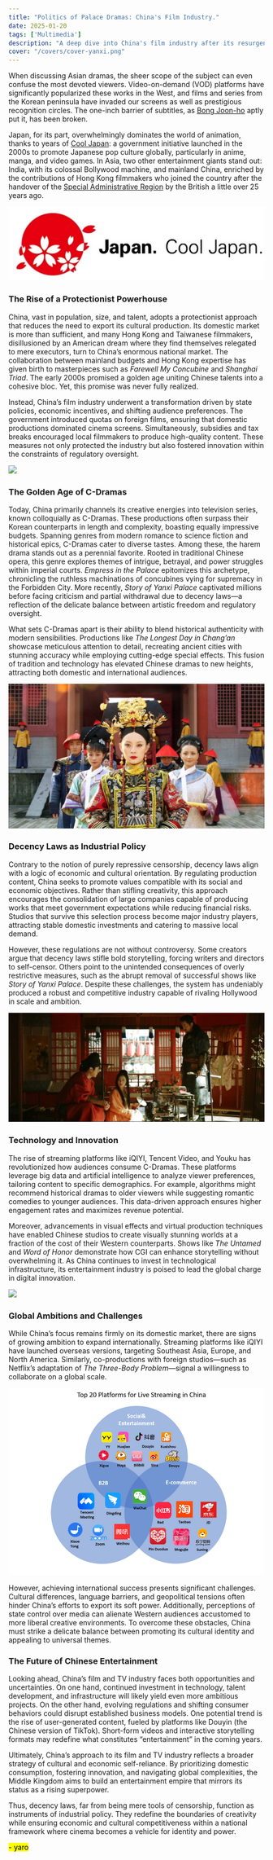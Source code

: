 ```yaml
---
title: "Politics of Palace Dramas: China's Film Industry."
date: 2025-01-20  
tags: ['Multimedia']  
description: "A deep dive into China's film industry after its resurgence."
cover: "/covers/cover-yanxi.png"
---
```


When discussing Asian dramas, the sheer scope of the subject can even confuse the most devoted viewers. Video-on-demand (VOD) platforms have significantly popularized these works in the West, and films and series from the Korean peninsula have invaded our screens as well as prestigious recognition circles. The one-inch barrier of subtitles, as [Bong Joon-ho](https://en.wikipedia.org/wiki/Bong_Joon-ho) aptly put it, has been broken.

Japan, for its part, overwhelmingly dominates the world of animation, thanks to years of [Cool Japan](https://www.cao.go.jp/cool_japan/english/pdf/published_document3.pdf): a government initiative launched in the 2000s to promote Japanese pop culture globally, particularly in anime, manga, and video games. In Asia, two other entertainment giants stand out: India, with its colossal Bollywood machine, and mainland China, enriched by the contributions of Hong Kong filmmakers who joined the country after the handover of the [Special Administrative Region](https://en.wikipedia.org/wiki/Special_administrative_regions_of_China) by the British a little over 25 years ago.

![](image-219.png)

### **The Rise of a Protectionist Powerhouse**

China, vast in population, size, and talent, adopts a protectionist approach that reduces the need to export its cultural production. Its domestic market is more than sufficient, and many Hong Kong and Taiwanese filmmakers, disillusioned by an American dream where they find themselves relegated to mere executors, turn to China’s enormous national market. The collaboration between mainland budgets and Hong Kong expertise has given birth to masterpieces such as *Farewell My Concubine* and *Shanghai Triad*. The early 2000s promised a golden age uniting Chinese talents into a cohesive bloc. Yet, this promise was never fully realized.

Instead, China’s film industry underwent a transformation driven by state policies, economic incentives, and shifting audience preferences. The government introduced quotas on foreign films, ensuring that domestic productions dominated cinema screens. Simultaneously, subsidies and tax breaks encouraged local filmmakers to produce high-quality content. These measures not only protected the industry but also fostered innovation within the constraints of regulatory oversight.

![](image-220.png)

### **The Golden Age of C-Dramas**

Today, China primarily channels its creative energies into television series, known colloquially as C-Dramas. These productions often surpass their Korean counterparts in length and complexity, boasting equally impressive budgets. Spanning genres from modern romance to science fiction and historical epics, C-Dramas cater to diverse tastes. Among these, the harem drama stands out as a perennial favorite. Rooted in traditional Chinese opera, this genre explores themes of intrigue, betrayal, and power struggles within imperial courts. *Empress in the Palace* epitomizes this archetype, chronicling the ruthless machinations of concubines vying for supremacy in the Forbidden City. More recently, *Story of Yanxi Palace* captivated millions before facing criticism and partial withdrawal due to decency laws—a reflection of the delicate balance between artistic freedom and regulatory oversight.

What sets C-Dramas apart is their ability to blend historical authenticity with modern sensibilities. Productions like *The Longest Day in Chang’an* showcase meticulous attention to detail, recreating ancient cities with stunning accuracy while employing cutting-edge special effects. This fusion of tradition and technology has elevated Chinese dramas to new heights, attracting both domestic and international audiences.

![](image-221.png)

### **Decency Laws as Industrial Policy**

Contrary to the notion of purely repressive censorship, decency laws align with a logic of economic and cultural orientation. By regulating production content, China seeks to promote values compatible with its social and economic objectives. Rather than stifling creativity, this approach encourages the consolidation of large companies capable of producing works that meet government expectations while reducing financial risks. Studios that survive this selection process become major industry players, attracting stable domestic investments and catering to massive local demand.

However, these regulations are not without controversy. Some creators argue that decency laws stifle bold storytelling, forcing writers and directors to self-censor. Others point to the unintended consequences of overly restrictive measures, such as the abrupt removal of successful shows like *Story of Yanxi Palace*. Despite these challenges, the system has undeniably produced a robust and competitive industry capable of rivaling Hollywood in scale and ambition.

![](image-224.png)

### **Technology and Innovation**

The rise of streaming platforms like iQIYI, Tencent Video, and Youku has revolutionized how audiences consume C-Dramas. These platforms leverage big data and artificial intelligence to analyze viewer preferences, tailoring content to specific demographics. For example, algorithms might recommend historical dramas to older viewers while suggesting romantic comedies to younger audiences. This data-driven approach ensures higher engagement rates and maximizes revenue potential.

Moreover, advancements in visual effects and virtual production techniques have enabled Chinese studios to create visually stunning worlds at a fraction of the cost of their Western counterparts. Shows like *The Untamed* and *Word of Honor* demonstrate how CGI can enhance storytelling without overwhelming it. As China continues to invest in technological infrastructure, its entertainment industry is poised to lead the global charge in digital innovation.

![](image-223.png)

### **Global Ambitions and Challenges**

While China’s focus remains firmly on its domestic market, there are signs of growing ambition to expand internationally. Streaming platforms like iQIYI have launched overseas versions, targeting Southeast Asia, Europe, and North America. Similarly, co-productions with foreign studios—such as Netflix’s adaptation of *The Three-Body Problem*—signal a willingness to collaborate on a global scale.

![](image-235.png)

However, achieving international success presents significant challenges. Cultural differences, language barriers, and geopolitical tensions often hinder China’s efforts to export its soft power. Additionally, perceptions of state control over media can alienate Western audiences accustomed to more liberal creative environments. To overcome these obstacles, China must strike a delicate balance between promoting its cultural identity and appealing to universal themes.

### **The Future of Chinese Entertainment**

Looking ahead, China’s film and TV industry faces both opportunities and uncertainties. On one hand, continued investment in technology, talent development, and infrastructure will likely yield even more ambitious projects. On the other hand, evolving regulations and shifting consumer behaviors could disrupt established business models. One potential trend is the rise of user-generated content, fueled by platforms like Douyin (the Chinese version of TikTok). Short-form videos and interactive storytelling formats may redefine what constitutes “entertainment” in the coming years.

Ultimately, China’s approach to its film and TV industry reflects a broader strategy of cultural and economic self-reliance. By prioritizing domestic consumption, fostering innovation, and navigating global complexities, the Middle Kingdom aims to build an entertainment empire that mirrors its status as a rising superpower.

Thus, decency laws, far from being mere tools of censorship, function as instruments of industrial policy. They redefine the boundaries of creativity while ensuring economic and cultural competitiveness within a national framework where cinema becomes a vehicle for identity and power.

<mark>- yaro</mark>